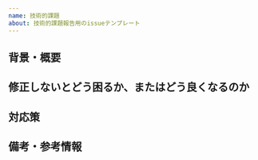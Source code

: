 ```yaml
---
name: 技術的課題
about: 技術的課題報告用のissueテンプレート
---
```


## 背景・概要

<!-- 何のために技術的課題を修正するのか、概要を記載する -->

## 修正しないとどう困るか、またはどう良くなるのか

<!--
- 技術的課題を修正しないとどう困るのか
- 修正することでどう良くなるのか
-->

## 対応策

<!--
現時点で思いつくものがあれば記載する
- [] hoge
-->

## 備考・参考情報
